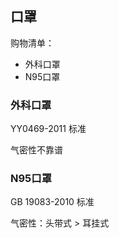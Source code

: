 ## 口罩

购物清单：

- 外科口罩
- N95口罩

### 外科口罩

YY0469-2011 标准

气密性不靠谱

### N95口罩

GB 19083-2010 标准

气密性：头带式 > 耳挂式
